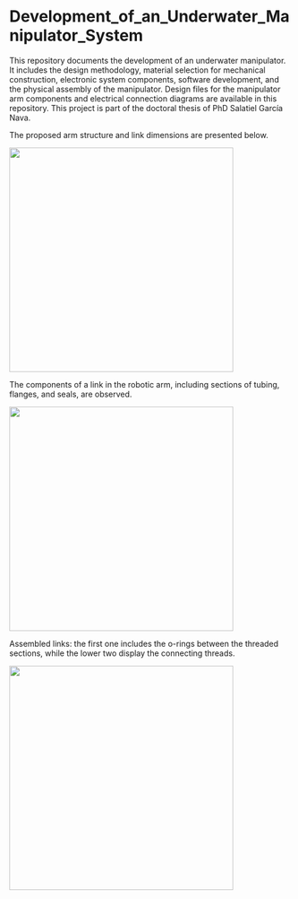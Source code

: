# Development_of_an_Underwater_Manipulator_System
This repository documents the development of an underwater manipulator. It includes the design methodology, material selection for mechanical construction, electronic system components, software development, and the physical assembly of the manipulator. Design files for the manipulator arm components and electrical connection diagrams are available in this repository. This project is part of the doctoral thesis of PhD Salatiel García Nava.

The proposed arm structure and link dimensions are presented below.

<img src="https://github.com/user-attachments/assets/be411a24-3f78-4a67-bdd5-88ba974e01d5" width="400" height="400"/>


The components of a link in the robotic arm, including sections of tubing, flanges, and seals, are observed.

<img src="https://github.com/user-attachments/assets/b7d9891a-8af9-471c-9e54-639250dd4a10" width="400" height="400"/>


Assembled links: the first one includes the o-rings between the threaded sections, while the lower two display the connecting threads.

<img src="https://github.com/user-attachments/assets/4873f0c9-28c3-4cbc-8a76-ef57342951ac" width="400" height="400"/>

